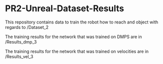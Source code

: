# PR2-Unreal-Dataset-Results

This repository contains data to train the robot how to reach and object with regards to /Dataset_2

The training results for the network that was trained on DMPS are in /Results_dmp_3 

The training results for the network that was trained on velocities are in /Results_vel_3
